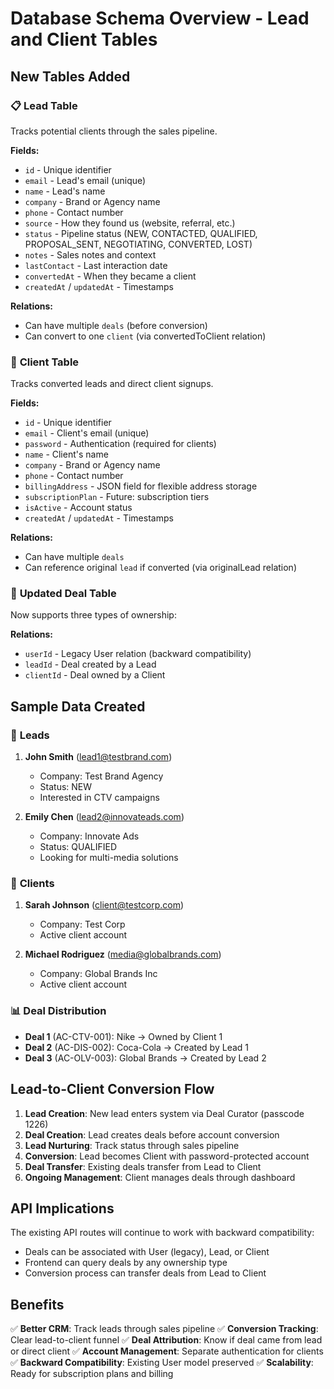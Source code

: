 # Database Schema Overview - Lead and Client Tables

## New Tables Added

### 📋 **Lead Table**
Tracks potential clients through the sales pipeline.

**Fields:**
- `id` - Unique identifier 
- `email` - Lead's email (unique)
- `name` - Lead's name
- `company` - Brand or Agency name
- `phone` - Contact number
- `source` - How they found us (website, referral, etc.)
- `status` - Pipeline status (NEW, CONTACTED, QUALIFIED, PROPOSAL_SENT, NEGOTIATING, CONVERTED, LOST)
- `notes` - Sales notes and context
- `lastContact` - Last interaction date
- `convertedAt` - When they became a client
- `createdAt` / `updatedAt` - Timestamps

**Relations:**
- Can have multiple `deals` (before conversion)
- Can convert to one `client` (via convertedToClient relation)

### 👤 **Client Table** 
Tracks converted leads and direct client signups.

**Fields:**
- `id` - Unique identifier
- `email` - Client's email (unique)
- `password` - Authentication (required for clients)
- `name` - Client's name
- `company` - Brand or Agency name
- `phone` - Contact number
- `billingAddress` - JSON field for flexible address storage
- `subscriptionPlan` - Future: subscription tiers
- `isActive` - Account status
- `createdAt` / `updatedAt` - Timestamps

**Relations:**
- Can have multiple `deals`
- Can reference original `lead` if converted (via originalLead relation)

### 📄 **Updated Deal Table**
Now supports three types of ownership:

**Relations:**
- `userId` - Legacy User relation (backward compatibility)
- `leadId` - Deal created by a Lead
- `clientId` - Deal owned by a Client

## Sample Data Created

### 🎯 **Leads**
1. **John Smith** (lead1@testbrand.com)
   - Company: Test Brand Agency
   - Status: NEW
   - Interested in CTV campaigns

2. **Emily Chen** (lead2@innovateads.com)
   - Company: Innovate Ads
   - Status: QUALIFIED
   - Looking for multi-media solutions

### 💼 **Clients**
1. **Sarah Johnson** (client@testcorp.com)
   - Company: Test Corp
   - Active client account

2. **Michael Rodriguez** (media@globalbrands.com)
   - Company: Global Brands Inc
   - Active client account

### 📊 **Deal Distribution**
- **Deal 1** (AC-CTV-001): Nike → Owned by Client 1
- **Deal 2** (AC-DIS-002): Coca-Cola → Created by Lead 1
- **Deal 3** (AC-OLV-003): Global Brands → Created by Lead 2

## Lead-to-Client Conversion Flow

1. **Lead Creation**: New lead enters system via Deal Curator (passcode 1226)
2. **Deal Creation**: Lead creates deals before account conversion
3. **Lead Nurturing**: Track status through sales pipeline
4. **Conversion**: Lead becomes Client with password-protected account
5. **Deal Transfer**: Existing deals transfer from Lead to Client
6. **Ongoing Management**: Client manages deals through dashboard

## API Implications

The existing API routes will continue to work with backward compatibility:
- Deals can be associated with User (legacy), Lead, or Client
- Frontend can query deals by any ownership type
- Conversion process can transfer deals from Lead to Client

## Benefits

✅ **Better CRM**: Track leads through sales pipeline
✅ **Conversion Tracking**: Clear lead-to-client funnel
✅ **Deal Attribution**: Know if deal came from lead or direct client
✅ **Account Management**: Separate authentication for clients
✅ **Backward Compatibility**: Existing User model preserved
✅ **Scalability**: Ready for subscription plans and billing